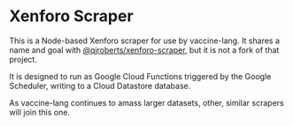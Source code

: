 # Xenforo Scraper

This is a Node-based Xenforo scraper for use by vaccine-lang. It shares a name
and goal with
[@qjroberts/xenforo-scraper](https://github.com/qjroberts/xenforo-scraper),
but it is not a fork of that project.

It is designed to run as Google Cloud Functions triggered by the Google
Scheduler, writing to a Cloud Datastore database.

As vaccine-lang continues to amass larger datasets, other, similar scrapers
will join this one.



